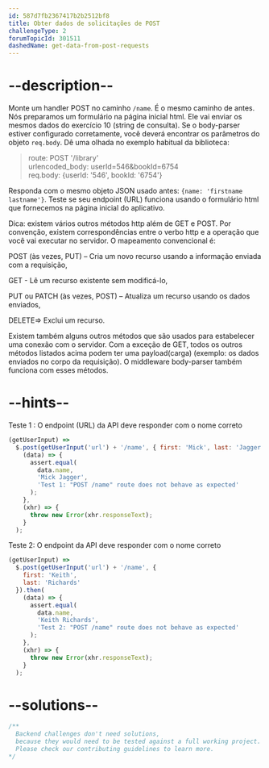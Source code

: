 ```yaml
---
id: 587d7fb2367417b2b2512bf8
title: Obter dados de solicitações de POST
challengeType: 2
forumTopicId: 301511
dashedName: get-data-from-post-requests
---
```


# --description--

Monte um handler POST no caminho `/name`. É o mesmo caminho de antes. Nós preparamos um formulário na página inicial html. Ele vai enviar os mesmos dados do exercício 10 (string de consulta). Se o body-parser estiver configurado corretamente, você deverá encontrar os parâmetros do objeto `req.body`. Dê uma olhada no exemplo habitual da biblioteca:

<blockquote>route: POST '/library'<br>urlencoded_body: userId=546&#x26;bookId=6754 <br>req.body: {userId: '546', bookId: '6754'}</blockquote>

Responda com o mesmo objeto JSON usado antes: `{name: 'firstname lastname'}`. Teste se seu endpoint (URL) funciona usando o formulário html que fornecemos na página inicial do aplicativo.

Dica: existem vários outros métodos http além de GET e POST. Por convenção, existem correspondências entre o verbo http e a operação que você vai executar no servidor. O mapeamento convencional é:

POST (às vezes, PUT) – Cria um novo recurso usando a informação enviada com a requisição,

GET - Lê um recurso existente sem modificá-lo,

PUT ou PATCH (às vezes, POST) – Atualiza um recurso usando os dados enviados,

DELETE=> Exclui um recurso.

Existem também alguns outros métodos que são usados para estabelecer uma conexão com o servidor. Com a exceção de GET, todos os outros métodos listados acima podem ter uma payload(carga) (exemplo: os dados enviados no corpo da requisição). O middleware body-parser também funciona com esses métodos.

# --hints--

Teste 1 : O endpoint (URL) da API deve responder com o nome correto

```js
(getUserInput) =>
  $.post(getUserInput('url') + '/name', { first: 'Mick', last: 'Jagger' }).then(
    (data) => {
      assert.equal(
        data.name,
        'Mick Jagger',
        'Test 1: "POST /name" route does not behave as expected'
      );
    },
    (xhr) => {
      throw new Error(xhr.responseText);
    }
  );
```

Teste 2: O endpoint da API deve responder com o nome correto

```js
(getUserInput) =>
  $.post(getUserInput('url') + '/name', {
    first: 'Keith',
    last: 'Richards'
  }).then(
    (data) => {
      assert.equal(
        data.name,
        'Keith Richards',
        'Test 2: "POST /name" route does not behave as expected'
      );
    },
    (xhr) => {
      throw new Error(xhr.responseText);
    }
  );
```

# --solutions--

```js
/**
  Backend challenges don't need solutions, 
  because they would need to be tested against a full working project. 
  Please check our contributing guidelines to learn more.
*/
```
